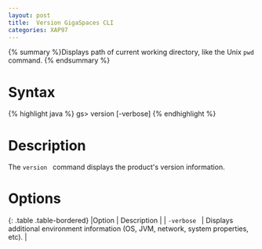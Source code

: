 ```yaml
---
layout: post
title:  Version GigaSpaces CLI
categories: XAP97
---
```


{% summary %}Displays path of current working directory, like the Unix `pwd` command. {% endsummary %}

# Syntax

{% highlight java %}
gs> version [-verbose]
{% endhighlight  %}

# Description

The  `version ` command displays the product's version information.

# Options

{: .table .table-bordered}
|Option | Description |
|  `-verbose ` | Displays additional environment information (OS, JVM, network, system properties, etc). |
